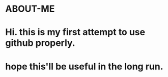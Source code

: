 # ABOUT-ME


# Hi. this is my first attempt to use github properly.


# hope this'll be useful in the long run.